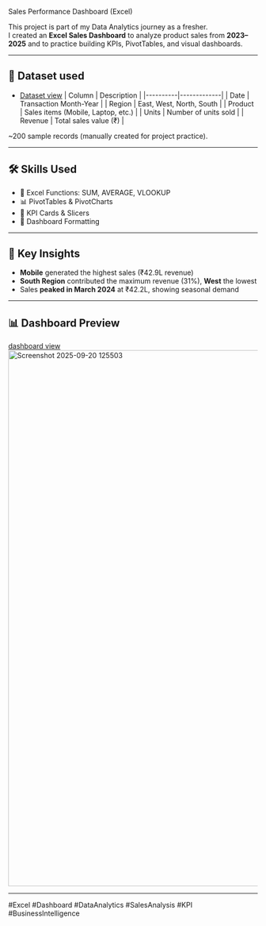 Sales Performance Dashboard (Excel)

This project is part of my Data Analytics journey as a fresher.  
I created an **Excel Sales Dashboard** to analyze product sales from **2023–2025** and to practice building KPIs, PivotTables, and visual dashboards.

---

## 📂 Dataset used
- <a href="https://github.com/Simrannegi02/Sales_Performance-Dashboard/blob/main/Sales_Dashboard.xlsx">Dataset view</a>
| Column   | Description |
|----------|-------------|
| Date     | Transaction Month-Year |
| Region   | East, West, North, South |
| Product  | Sales items (Mobile, Laptop, etc.) |
| Units    | Number of units sold |
| Revenue  | Total sales value (₹) |

~200 sample records (manually created for project practice).

---
## 🛠 Skills Used
- 📐 Excel Functions: SUM, AVERAGE, VLOOKUP
- 📊 PivotTables & PivotCharts
- 🎯 KPI Cards & Slicers
- 🎨 Dashboard Formatting
---

## 🔑 Key Insights
- **Mobile** generated the highest sales (₹42.9L revenue)
- **South Region** contributed the maximum revenue (31%), **West** the lowest
- Sales **peaked in March 2024** at ₹42.2L, showing seasonal demand
---

## 📊 Dashboard Preview
<a href="https://github.com/Simrannegi02/Sales_Performance-Dashboard/blob/main/Screenshot%202025-09-20%20125503.png">dashboard view</a>
<img width="1920" height="1080" alt="Screenshot 2025-09-20 125503" src="https://github.com/user-attachments/assets/5197ea5f-dc58-4aa6-b63f-60e4839194a8" />


---
#Excel #Dashboard #DataAnalytics #SalesAnalysis #KPI #BusinessIntelligence

